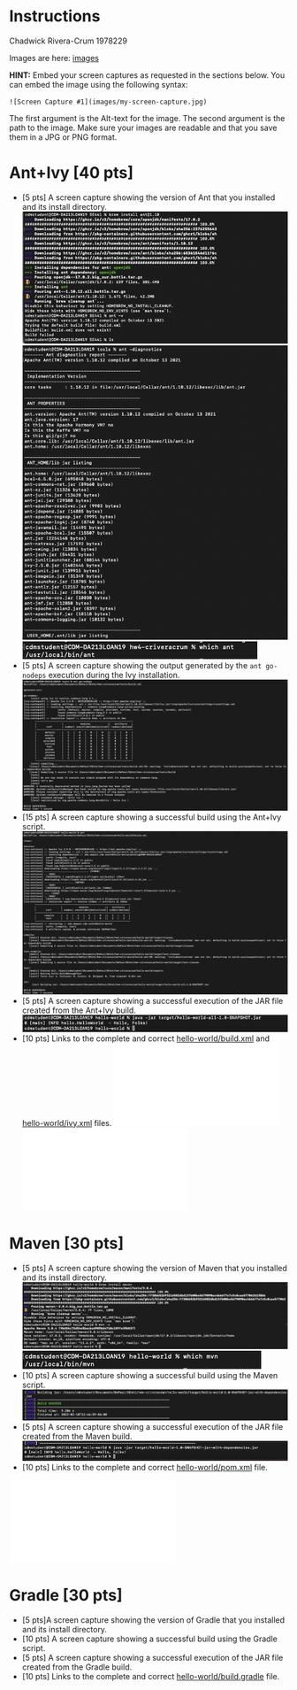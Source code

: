 # Instructions
Chadwick Rivera-Crum 1978229

Images are here: [images](images)

**HINT:** Embed your screen captures as requested in the sections below. You can embed the image using the following syntax:

```
![Screen Capture #1](images/my-screen-capture.jpg)
```

The first argument is the Alt-text for the image. The second argument is the path to the image. Make sure your images are readable and that you save them in a JPG or PNG format.

# Ant+Ivy [40 pts]
- [5 pts] A screen capture showing the version of Ant that you installed and its install directory.
![Ant install1](images/ant-install-1.png)
![Ant install1](images/ant-install-2.png)
![Ant install1](images/ant-install-3.png)
- [5 pts] A screen capture showing the output generated by the `ant go-nodeps` execution during the Ivy installation.
![ant go-nodeps](images/ant_go-nodeps.png)
- [15 pts] A screen capture showing a successful build using the Ant+Ivy script.
![Ant+Ivy script](images/ant-ivy-build-success.png)
- [5 pts] A screen capture showing a successful execution of the JAR file created from the Ant+Ivy build.
![execution of the JAR file ](images/ant-JAR-execution.png)
- [10 pts] Links to the complete and correct [hello-world/build.xml](hello-world/build.xml) and [hello-world/ivy.xml](hello-world/ivy.xml) files.
![hello-world/build.xml](hello-world/build.xml) 
![hello-world/ivy.xml](hello-world/ivy.xml)
# Maven [30 pts]
- [5 pts] A screen capture showing the version of Maven that you installed and its install directory.
![Maven install1](images/Maven-install-1.png)
![Maven install2](images/Maven-install-2.png)
- [10 pts] A screen capture showing a successful build using the Maven script.
![Maven successful build](images/Maven-build-success.png)
- [5 pts] A screen capture showing a successful execution of the JAR file created from the Maven build.
![JAR execution with Maven](images/Maven-jar-execution.png)
- [10 pts] Links to the complete and correct [hello-world/pom.xml](hello-world/pom.xml) file.

![hello-world/pom.xml](hello-world/pom.xml)
# Gradle [30 pts]
- [5 pts]A screen capture showing the version of Gradle that you installed and its install directory.
- [10 pts] A screen capture showing a successful build using the Gradle script.
- [5 pts] A screen capture showing a successful execution of the JAR file created from the Gradle build.
- [10 pts] Links to the complete and correct [hello-world/build.gradle](hello-world/build.gradle) file.
